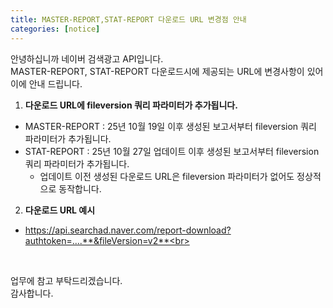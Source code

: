 ```yaml
---
title: MASTER-REPORT,STAT-REPORT 다운로드 URL 변경점 안내
categories: [notice]
---
```


안녕하십니까 네이버 검색광고 API입니다.<br>
MASTER-REPORT, STAT-REPORT 다운로드시에 제공되는 URL에 변경사항이 있어 이에 안내 드립니다.
<br>
1. **다운로드 URL에 fileversion 쿼리 파라미터가 추가됩니다.**
  - MASTER-REPORT : 25년 10월 19일 이후 생성된 보고서부터 fileversion 쿼리 파라미터가 추가됩니다.
  - STAT-REPORT : 25년 10월 27일 업데이트 이후 생성된 보고서부터 fileversion 쿼리 파라미터가 추가됩니다.
    - 업데이트 이전 생성된 다운로드 URL은 fileversion 파라미터가 없어도 정상적으로 동작합니다.
2. **다운로드 URL 예시**
  - https://api.searchad.naver.com/report-download?authtoken=....**&fileVersion=v2**<br>
<br>

업무에 참고 부탁드리겠습니다.<br>
감사합니다.


